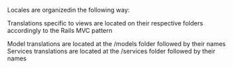 
Locales are organizedin the following way:

Translations specific to views are located on their respective folders accordingly to the Rails MVC pattern 

Model translations are located at the /models folder followed by their names
Services translations are located at the /services folder followed by their names

